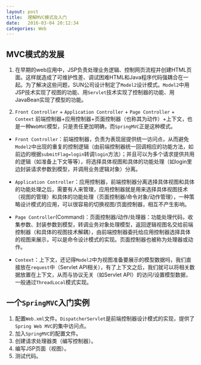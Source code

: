 ```yaml
---
layout: post
title:  理解MVC模式及入门
date:   2016-03-04 20:12:34
categories: Web
---
```

## MVC模式的发展
1. 在早期的web应用中，JSP负责处理业务逻辑、控制网页流程并创建HTML页面。这样就造成了可维护性差、调试困难HTML和Java程序代码强耦合在一起。为了解决这些问题，SUN公司设计制定了`Model2`设计模式。`Model2`中用JSP技术实现了视图的功能、用`Servlet`技术实现了控制器的功能、用JavaBean实现了模型的功能。

2. `Front Controller` + `Application Controller` + `Page Controller` + `Context`
前端控制器+应用控制器+页面控制器（也称其为动作）+上下文，也是一种`WebMVC`模型，只是责任更加明确，而`SpringMVC`正是这种模式。

 * `Front Controller`：前端控制器，负责为表现层提供统一访问点，从而避免`Model2`中出现的重复的控制逻辑（由前端控制器统一回调相应的功能方法，如前边的根据`submitFlag=login`转调`login`方法）；并且可以为多个请求提供共用的逻辑（如准备上下文等等），将选择具体视图和具体的功能处理（如login里边封装请求参数到模型，并调用业务逻辑对象）分离。
 
 * `Application Controller`：应用控制器，前端控制器分离选择具体视图和具体的功能处理之后，需要有人来管理，应用控制器就是用来选择具体视图技术（视图的管理）和具体的功能处理（页面控制器/命令对象/动作管理），一种策略设计模式的应用，可以很容易的切换视图/页面控制器，相互不产生影响。
 
 * `Page Controller`(Command)：页面控制器/动作/处理器：功能处理代码，收集参数、封装参数到模型，转调业务对象处理模型，返回逻辑视图名交给前端控制器（和具体的视图技术解耦），由前端控制器委托给应用控制器选择具体的视图来展示，可以是命令设计模式的实现。页面控制器也被称为处理器或动作。
 
 * `Context`：上下文，还记得`Model2`中为视图准备要展示的模型数据吗，我们直接放在`request`中（Servlet API相关），有了上下文之后，我们就可以将相关数据放置在上下文，从而与协议无关（如Servlet API）的访问/设置模型数据，一般通过`ThreadLocal`模式实现。

## 一个`SpringMVC`入门实例

1. 配置`Web.xml`文件。`DispatcherServlet`是前端控制器设计模式的实现，提供了`Spring Web MVC`的集中访问点。
2. 加入`SpringMVC`的配置文件。
3. 创建请求处理器类（编写控制器）。
4. 编写JSP页面（视图）。
5. 测试代码。

































